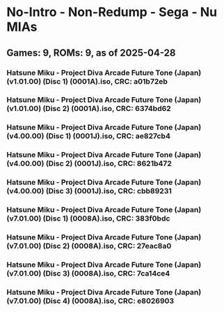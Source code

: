 # No-Intro - Non-Redump - Sega - Nu MIAs
## Games: 9, ROMs: 9, as of 2025-04-28

### Hatsune Miku - Project Diva Arcade Future Tone (Japan) (v1.01.00) (Disc 1) (0001A).iso, CRC: a01b72eb
### Hatsune Miku - Project Diva Arcade Future Tone (Japan) (v1.01.00) (Disc 2) (0001A).iso, CRC: 6374bd62
### Hatsune Miku - Project Diva Arcade Future Tone (Japan) (v4.00.00) (Disc 1) (0001J).iso, CRC: ae827cb4
### Hatsune Miku - Project Diva Arcade Future Tone (Japan) (v4.00.00) (Disc 2) (0001J).iso, CRC: 8621b472
### Hatsune Miku - Project Diva Arcade Future Tone (Japan) (v4.00.00) (Disc 3) (0001J).iso, CRC: cbb89231
### Hatsune Miku - Project Diva Arcade Future Tone (Japan) (v7.01.00) (Disc 1) (0008A).iso, CRC: 383f0bdc
### Hatsune Miku - Project Diva Arcade Future Tone (Japan) (v7.01.00) (Disc 2) (0008A).iso, CRC: 27eac8a0
### Hatsune Miku - Project Diva Arcade Future Tone (Japan) (v7.01.00) (Disc 3) (0008A).iso, CRC: 7ca14ce4
### Hatsune Miku - Project Diva Arcade Future Tone (Japan) (v7.01.00) (Disc 4) (0008A).iso, CRC: e8026903
